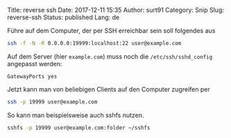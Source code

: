 Title: reverse ssh
Date: 2017-12-11 15:35
Author: surt91
Category: Snip
Slug: reverse-ssh
Status: published
Lang: de

Führe auf dem Computer, der per SSH erreichbar sein soll folgendes aus

```bash
ssh -f -N -R 0.0.0.0:19999:localhost:22 user@example.com
```

Auf dem Server (hier `example.com`) muss noch die `/etc/ssh/sshd_config`
angepasst werden:

```
GatewayPorts yes
```

Jetzt kann man von beliebigen Clients auf den Computer zugreifen per

```bash
ssh -p 19999 user@example.com
```

So kann man beispielsweise auch sshfs nutzen.

```bash
sshfs -p 19999 user@example.com:folder ~/sshfs
```
